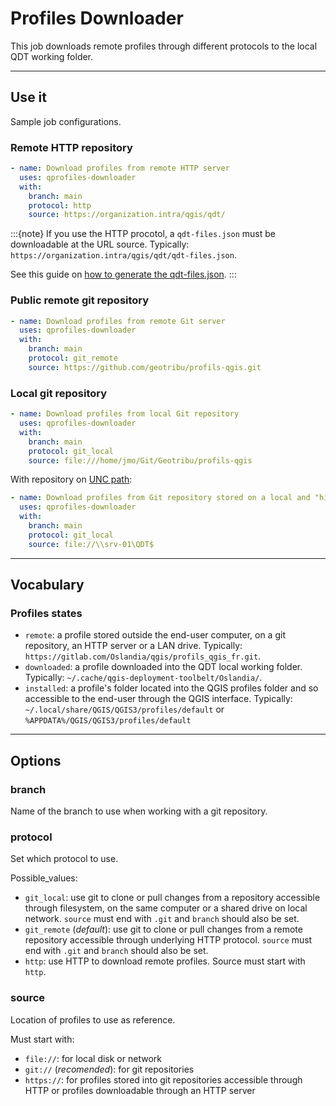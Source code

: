 # Profiles Downloader

This job downloads remote profiles through different protocols to the local QDT working folder.

----

## Use it

Sample job configurations.

### **Remote** HTTP repository

```yaml
- name: Download profiles from remote HTTP server
  uses: qprofiles-downloader
  with:
    branch: main
    protocol: http
    source: https://organization.intra/qgis/qdt/
```

:::{note}
If you use the HTTP procotol, a `qdt-files.json` must be downloadable at the URL source. Typically: `https://organization.intra/qgis/qdt/qdt-files.json`.

See this guide on [how to generate the qdt-files.json](../usage/profile.md#generate-the-qdt-filesjson-index-file).
:::

### Public **remote** git repository

```yaml
- name: Download profiles from remote Git server
  uses: qprofiles-downloader
  with:
    branch: main
    protocol: git_remote
    source: https://github.com/geotribu/profils-qgis.git
```

### **Local** git repository

```yaml
- name: Download profiles from local Git repository
  uses: qprofiles-downloader
  with:
    branch: main
    protocol: git_local
    source: file:///home/jmo/Git/Geotribu/profils-qgis
```

With repository on [UNC path](https://en.wikipedia.org/wiki/Path_(computing)#Uniform_Naming_Convention):

```yaml
- name: Download profiles from Git repository stored on a local and "hidden" network drive
  uses: qprofiles-downloader
  with:
    branch: main
    protocol: git_local
    source: file://\\srv-01\QDT$
```

----

## Vocabulary

### Profiles states

- `remote`: a profile stored outside the end-user computer, on a git repository, an HTTP server or a LAN drive. Typically: `https://gitlab.com/Oslandia/qgis/profils_qgis_fr.git`.
- `downloaded`: a profile downloaded into the QDT local working folder. Typically: `~/.cache/qgis-deployment-toolbelt/Oslandia/`.
- `installed`: a profile's folder located into the QGIS profiles folder and so accessible to the end-user through the QGIS interface. Typically: `~/.local/share/QGIS/QGIS3/profiles/default` or `%APPDATA%/QGIS/QGIS3/profiles/default`

----

## Options

### branch

Name of the branch to use when working with a git repository.

### protocol

Set which protocol to use.

Possible_values:

- `git_local`: use git to clone or pull changes from a repository accessible through filesystem, on the same computer or a shared drive on local network. `source` must end with `.git` and `branch` should also be set.
- `git_remote` (_default_): use git to clone or pull changes from a remote repository accessible through underlying HTTP protocol. `source` must end with `.git` and `branch` should also be set.
- `http`: use HTTP to download remote profiles. Source must start with `http`.

### source

Location of profiles to use as reference.

Must start with:

- `file://`: for local disk or network
- `git://` (_recomended_): for git repositories
- `https://`: for profiles stored into git repositories accessible through HTTP or profiles downloadable through an HTTP server
